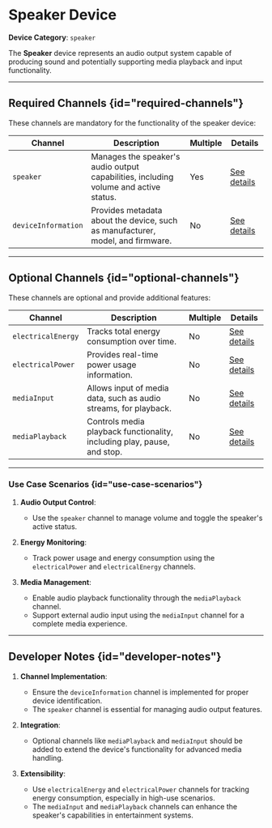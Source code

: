 # Speaker Device

**Device Category**: `speaker`

The **Speaker** device represents an audio output system capable of producing sound and potentially
supporting media playback and input functionality.

---

## Required Channels {id="required-channels"}

These channels are mandatory for the functionality of the speaker device:

| **Channel**         | **Description**                                                                      | **Multiple** | **Details**                                |
|---------------------|--------------------------------------------------------------------------------------|--------------|--------------------------------------------|
| `speaker`           | Manages the speaker's audio output capabilities, including volume and active status. | Yes          | [See details](SpeakerChannel.md)           |
| `deviceInformation` | Provides metadata about the device, such as manufacturer, model, and firmware.       | No           | [See details](DeviceInformationChannel.md) |

---

## Optional Channels {id="optional-channels"}

These channels are optional and provide additional features:

| **Channel**        | **Description**                                                         | **Multiple** | **Details**                               |
|--------------------|-------------------------------------------------------------------------|--------------|-------------------------------------------|
| `electricalEnergy` | Tracks total energy consumption over time.                              | No           | [See details](ElectricalEnergyChannel.md) |
| `electricalPower`  | Provides real-time power usage information.                             | No           | [See details](ElectricalPowerChannel.md)  |
| `mediaInput`       | Allows input of media data, such as audio streams, for playback.        | No           | [See details](MediaInputChannel.md)       |
| `mediaPlayback`    | Controls media playback functionality, including play, pause, and stop. | No           | [See details](MediaPlaybackChannel.md)    |

---

### Use Case Scenarios {id="use-case-scenarios"}

1. **Audio Output Control**:
    - Use the `speaker` channel to manage volume and toggle the speaker's active status.

2. **Energy Monitoring**:
    - Track power usage and energy consumption using the `electricalPower` and `electricalEnergy` channels.

3. **Media Management**:
    - Enable audio playback functionality through the `mediaPlayback` channel.
    - Support external audio input using the `mediaInput` channel for a complete media experience.

---

## Developer Notes {id="developer-notes"}

1. **Channel Implementation**:
    - Ensure the `deviceInformation` channel is implemented for proper device identification.
    - The `speaker` channel is essential for managing audio output features.

2. **Integration**:
    - Optional channels like `mediaPlayback` and `mediaInput` should be added to extend the device's functionality for advanced media handling.

3. **Extensibility**:
    - Use `electricalEnergy` and `electricalPower` channels for tracking energy consumption, especially in high-use scenarios.
    - The `mediaInput` and `mediaPlayback` channels can enhance the speaker's capabilities in entertainment systems.
